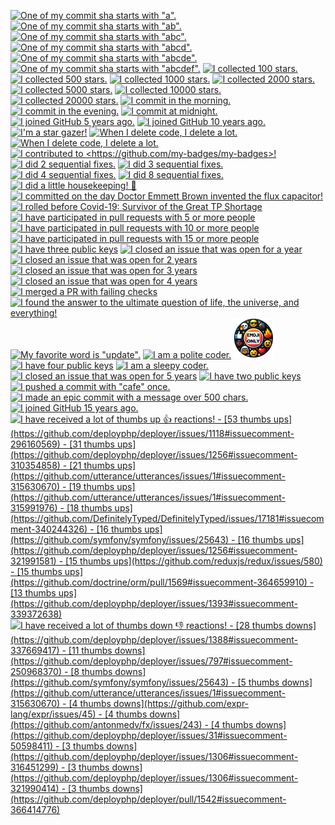 <!-- my-badges start -->
<a href="my-badges/a-commit.md"><img src="https://my-badges.github.io/my-badges/a-commit.png" alt="One of my commit sha starts with &quot;a&quot;." title="One of my commit sha starts with &quot;a&quot;." width="64"></a>
<a href="my-badges/ab-commit.md"><img src="https://my-badges.github.io/my-badges/ab-commit.png" alt="One of my commit sha starts with &quot;ab&quot;." title="One of my commit sha starts with &quot;ab&quot;." width="64"></a>
<a href="my-badges/abc-commit.md"><img src="https://my-badges.github.io/my-badges/abc-commit.png" alt="One of my commit sha starts with &quot;abc&quot;." title="One of my commit sha starts with &quot;abc&quot;." width="64"></a>
<a href="my-badges/abcd-commit.md"><img src="https://my-badges.github.io/my-badges/abcd-commit.png" alt="One of my commit sha starts with &quot;abcd&quot;." title="One of my commit sha starts with &quot;abcd&quot;." width="64"></a>
<a href="my-badges/abcde-commit.md"><img src="https://my-badges.github.io/my-badges/abcde-commit.png" alt="One of my commit sha starts with &quot;abcde&quot;." title="One of my commit sha starts with &quot;abcde&quot;." width="64"></a>
<a href="my-badges/abcdef-commit.md"><img src="https://my-badges.github.io/my-badges/abcdef-commit.png" alt="One of my commit sha starts with &quot;abcdef&quot;." title="One of my commit sha starts with &quot;abcdef&quot;." width="64"></a>
<a href="my-badges/stars-100.md"><img src="https://my-badges.github.io/my-badges/stars-100.png" alt="I collected 100 stars." title="I collected 100 stars." width="64"></a>
<a href="my-badges/stars-500.md"><img src="https://my-badges.github.io/my-badges/stars-500.png" alt="I collected 500 stars." title="I collected 500 stars." width="64"></a>
<a href="my-badges/stars-1000.md"><img src="https://my-badges.github.io/my-badges/stars-1000.png" alt="I collected 1000 stars." title="I collected 1000 stars." width="64"></a>
<a href="my-badges/stars-2000.md"><img src="https://my-badges.github.io/my-badges/stars-2000.png" alt="I collected 2000 stars." title="I collected 2000 stars." width="64"></a>
<a href="my-badges/stars-5000.md"><img src="https://my-badges.github.io/my-badges/stars-5000.png" alt="I collected 5000 stars." title="I collected 5000 stars." width="64"></a>
<a href="my-badges/stars-10000.md"><img src="https://my-badges.github.io/my-badges/stars-10000.png" alt="I collected 10000 stars." title="I collected 10000 stars." width="64"></a>
<a href="my-badges/stars-20000.md"><img src="https://my-badges.github.io/my-badges/stars-20000.png" alt="I collected 20000 stars." title="I collected 20000 stars." width="64"></a>
<a href="my-badges/morning-commits.md"><img src="https://my-badges.github.io/my-badges/morning-commits.png" alt="I commit in the morning." title="I commit in the morning." width="64"></a>
<a href="my-badges/evening-commits.md"><img src="https://my-badges.github.io/my-badges/evening-commits.png" alt="I commit in the evening." title="I commit in the evening." width="64"></a>
<a href="my-badges/midnight-commits.md"><img src="https://my-badges.github.io/my-badges/midnight-commits.png" alt="I commit at midnight." title="I commit at midnight." width="64"></a>
<a href="my-badges/github-anniversary-5.md"><img src="https://my-badges.github.io/my-badges/github-anniversary-5.png" alt="I joined GitHub 5 years ago." title="I joined GitHub 5 years ago." width="64"></a>
<a href="my-badges/github-anniversary-10.md"><img src="https://my-badges.github.io/my-badges/github-anniversary-10.png" alt="I joined GitHub 10 years ago." title="I joined GitHub 10 years ago." width="64"></a>
<a href="my-badges/star-gazer.md"><img src="https://my-badges.github.io/my-badges/star-gazer.png" alt="I&apos;m a star gazer!" title="I&apos;m a star gazer!" width="64"></a>
<a href="my-badges/mass-delete-commit.md"><img src="https://my-badges.github.io/my-badges/mass-delete-commit.png" alt="When I delete code, I delete a lot." title="When I delete code, I delete a lot." width="64"></a>
<a href="my-badges/mass-delete-commit-10k.md"><img src="https://my-badges.github.io/my-badges/mass-delete-commit-10k.png" alt="When I delete code, I delete a lot." title="When I delete code, I delete a lot." width="64"></a>
<a href="my-badges/my-badges-contributor.md"><img src="https://my-badges.github.io/my-badges/my-badges-contributor.png" alt="I contributed to &lt;https://github.com/my-badges/my-badges&gt;!" title="I contributed to &lt;https://github.com/my-badges/my-badges&gt;!" width="64"></a>
<a href="my-badges/fix-2.md"><img src="https://my-badges.github.io/my-badges/fix-2.png" alt="I did 2 sequential fixes." title="I did 2 sequential fixes." width="64"></a>
<a href="my-badges/fix-3.md"><img src="https://my-badges.github.io/my-badges/fix-3.png" alt="I did 3 sequential fixes." title="I did 3 sequential fixes." width="64"></a>
<a href="my-badges/fix-4.md"><img src="https://my-badges.github.io/my-badges/fix-4.png" alt="I did 4 sequential fixes." title="I did 4 sequential fixes." width="64"></a>
<a href="my-badges/fix-6+.md"><img src="https://my-badges.github.io/my-badges/fix-6+.png" alt="I did 8 sequential fixes." title="I did 8 sequential fixes." width="64"></a>
<a href="my-badges/chore-commit.md"><img src="https://my-badges.github.io/my-badges/chore-commit.png" alt="I did a little housekeeping! 🧹" title="I did a little housekeeping! 🧹" width="64"></a>
<a href="my-badges/delorean.md"><img src="https://my-badges.github.io/my-badges/delorean.png" alt="I committed on the day Doctor Emmett Brown invented the flux capacitor!" title="I committed on the day Doctor Emmett Brown invented the flux capacitor!" width="64"></a>
<a href="my-badges/covid-19.md"><img src="https://my-badges.github.io/my-badges/covid-19.png" alt="I rolled before Covid-19: Survivor of the Great TP Shortage" title="I rolled before Covid-19: Survivor of the Great TP Shortage" width="64"></a>
<a href="my-badges/pr-collaboration-5.md"><img src="https://my-badges.github.io/my-badges/pr-collaboration-5.png" alt="I have participated in pull requests with 5 or more people" title="I have participated in pull requests with 5 or more people" width="64"></a>
<a href="my-badges/pr-collaboration-10.md"><img src="https://my-badges.github.io/my-badges/pr-collaboration-10.png" alt="I have participated in pull requests with 10 or more people" title="I have participated in pull requests with 10 or more people" width="64"></a>
<a href="my-badges/pr-collaboration-15.md"><img src="https://my-badges.github.io/my-badges/pr-collaboration-15.png" alt="I have participated in pull requests with 15 or more people" title="I have participated in pull requests with 15 or more people" width="64"></a>
<a href="my-badges/public-keys-3.md"><img src="https://github.com/my-badges/my-badges/blob/master/src/all-badges/public-keys/public-keys-3.png?raw=true" alt="I have three public keys" title="I have three public keys" width="64"></a>
<a href="my-badges/old-issue-1.md"><img src="https://my-badges.github.io/my-badges/old-issue-1.png" alt="I closed an issue that was open for a year" title="I closed an issue that was open for a year" width="64"></a>
<a href="my-badges/old-issue-2.md"><img src="https://my-badges.github.io/my-badges/old-issue-2.png" alt="I closed an issue that was open for 2 years" title="I closed an issue that was open for 2 years" width="64"></a>
<a href="my-badges/old-issue-3.md"><img src="https://my-badges.github.io/my-badges/old-issue-3.png" alt="I closed an issue that was open for 3 years" title="I closed an issue that was open for 3 years" width="64"></a>
<a href="my-badges/old-issue-4.md"><img src="https://my-badges.github.io/my-badges/old-issue-4.png" alt="I closed an issue that was open for 4 years" title="I closed an issue that was open for 4 years" width="64"></a>
<a href="my-badges/this-is-fine.md"><img src="https://my-badges.github.io/my-badges/this-is-fine.png" alt="I merged a PR with failing checks" title="I merged a PR with failing checks" width="64"></a>
<a href="my-badges/the-ultimate-question.md"><img src="https://my-badges.github.io/my-badges/the-ultimate-question.png" alt="I found the answer to the ultimate question of life, the universe, and everything!" title="I found the answer to the ultimate question of life, the universe, and everything!" width="64"></a>
<a href="my-badges/favorite-word.md"><img src="https://my-badges.github.io/my-badges/favorite-word.png" alt="My favorite word is &quot;update&quot;." title="My favorite word is &quot;update&quot;." width="64"></a>
<a href="my-badges/polite-coder.md"><img src="https://my-badges.github.io/my-badges/polite-coder.png" alt="I am a polite coder." title="I am a polite coder." width="64"></a>
<a href="my-badges/emoji-only-commit.md"><img src="https://github.com/my-badges/my-badges/blob/master/badges/emoji-only-commit/emoji-only-commit.png?raw=true" alt="I used only emojis in my commit message." title="I used only emojis in my commit message." width="64"></a>
<a href="my-badges/public-keys-4.md"><img src="https://github.com/my-badges/my-badges/blob/master/src/all-badges/public-keys/public-keys-4.png?raw=true" alt="I have four public keys" title="I have four public keys" width="64"></a>
<a href="my-badges/sleepy-coder.md"><img src="https://my-badges.github.io/my-badges/sleepy-coder.png" alt="I am a sleepy coder." title="I am a sleepy coder." width="64"></a>
<a href="my-badges/old-issue-5.md"><img src="https://my-badges.github.io/my-badges/old-issue-5.png" alt="I closed an issue that was open for 5 years" title="I closed an issue that was open for 5 years" width="64"></a>
<a href="my-badges/public-keys-2.md"><img src="https://my-badges.github.io/my-badges/public-keys-2.png" alt="I have two public keys" title="I have two public keys" width="64"></a>
<a href="my-badges/cafe-commit.md"><img src="https://my-badges.github.io/my-badges/cafe-commit.png" alt="I pushed a commit with &quot;cafe&quot; once." title="I pushed a commit with &quot;cafe&quot; once." width="64"></a>
<a href="my-badges/epic-commit.md"><img src="https://my-badges.github.io/my-badges/epic-commit.png" alt="I made an epic commit with a message over 500 chars." title="I made an epic commit with a message over 500 chars." width="64"></a>
<a href="my-badges/github-anniversary-15.md"><img src="https://my-badges.github.io/my-badges/github-anniversary-15.png" alt="I joined GitHub 15 years ago." title="I joined GitHub 15 years ago." width="64"></a>
<a href="my-badges/thumbs-up.md"><img src="https://my-badges.github.io/my-badges/thumbs-up.png" alt="I have received a lot of thumbs up 👍 reactions!&#13;&#13;- [53 thumbs ups](https://github.com/deployphp/deployer/issues/1118#issuecomment-296160569)&#13;- [31 thumbs ups](https://github.com/deployphp/deployer/issues/1256#issuecomment-310354858)&#13;- [21 thumbs ups](https://github.com/utterance/utterances/issues/1#issuecomment-315630670)&#13;- [19 thumbs ups](https://github.com/utterance/utterances/issues/1#issuecomment-315991976)&#13;- [18 thumbs ups](https://github.com/DefinitelyTyped/DefinitelyTyped/issues/17181#issuecomment-340244326)&#13;- [16 thumbs ups](https://github.com/symfony/symfony/issues/25643)&#13;- [16 thumbs ups](https://github.com/deployphp/deployer/issues/1256#issuecomment-321991581)&#13;- [15 thumbs ups](https://github.com/reduxjs/redux/issues/580)&#13;- [15 thumbs ups](https://github.com/doctrine/orm/pull/1569#issuecomment-364659910)&#13;- [13 thumbs ups](https://github.com/deployphp/deployer/issues/1393#issuecomment-339372638)" title="I have received a lot of thumbs up 👍 reactions!&#13;&#13;- [53 thumbs ups](https://github.com/deployphp/deployer/issues/1118#issuecomment-296160569)&#13;- [31 thumbs ups](https://github.com/deployphp/deployer/issues/1256#issuecomment-310354858)&#13;- [21 thumbs ups](https://github.com/utterance/utterances/issues/1#issuecomment-315630670)&#13;- [19 thumbs ups](https://github.com/utterance/utterances/issues/1#issuecomment-315991976)&#13;- [18 thumbs ups](https://github.com/DefinitelyTyped/DefinitelyTyped/issues/17181#issuecomment-340244326)&#13;- [16 thumbs ups](https://github.com/symfony/symfony/issues/25643)&#13;- [16 thumbs ups](https://github.com/deployphp/deployer/issues/1256#issuecomment-321991581)&#13;- [15 thumbs ups](https://github.com/reduxjs/redux/issues/580)&#13;- [15 thumbs ups](https://github.com/doctrine/orm/pull/1569#issuecomment-364659910)&#13;- [13 thumbs ups](https://github.com/deployphp/deployer/issues/1393#issuecomment-339372638)" width="64"></a>
<a href="my-badges/thumbs-down.md"><img src="https://my-badges.github.io/my-badges/thumbs-down.png" alt="I have received a lot of thumbs down 👎 reactions!&#13;&#13;- [28 thumbs downs](https://github.com/deployphp/deployer/issues/1388#issuecomment-337669417)&#13;- [11 thumbs downs](https://github.com/deployphp/deployer/issues/797#issuecomment-250968370)&#13;- [8 thumbs downs](https://github.com/symfony/symfony/issues/25643)&#13;- [5 thumbs downs](https://github.com/utterance/utterances/issues/1#issuecomment-315630670)&#13;- [4 thumbs downs](https://github.com/expr-lang/expr/issues/45)&#13;- [4 thumbs downs](https://github.com/antonmedv/fx/issues/243)&#13;- [4 thumbs downs](https://github.com/deployphp/deployer/issues/31#issuecomment-50598411)&#13;- [3 thumbs downs](https://github.com/deployphp/deployer/issues/1306#issuecomment-316451299)&#13;- [3 thumbs downs](https://github.com/deployphp/deployer/issues/1306#issuecomment-321990414)&#13;- [3 thumbs downs](https://github.com/deployphp/deployer/pull/1542#issuecomment-366414776)" title="I have received a lot of thumbs down 👎 reactions!&#13;&#13;- [28 thumbs downs](https://github.com/deployphp/deployer/issues/1388#issuecomment-337669417)&#13;- [11 thumbs downs](https://github.com/deployphp/deployer/issues/797#issuecomment-250968370)&#13;- [8 thumbs downs](https://github.com/symfony/symfony/issues/25643)&#13;- [5 thumbs downs](https://github.com/utterance/utterances/issues/1#issuecomment-315630670)&#13;- [4 thumbs downs](https://github.com/expr-lang/expr/issues/45)&#13;- [4 thumbs downs](https://github.com/antonmedv/fx/issues/243)&#13;- [4 thumbs downs](https://github.com/deployphp/deployer/issues/31#issuecomment-50598411)&#13;- [3 thumbs downs](https://github.com/deployphp/deployer/issues/1306#issuecomment-316451299)&#13;- [3 thumbs downs](https://github.com/deployphp/deployer/issues/1306#issuecomment-321990414)&#13;- [3 thumbs downs](https://github.com/deployphp/deployer/pull/1542#issuecomment-366414776)" width="64"></a>
<!-- my-badges end -->

